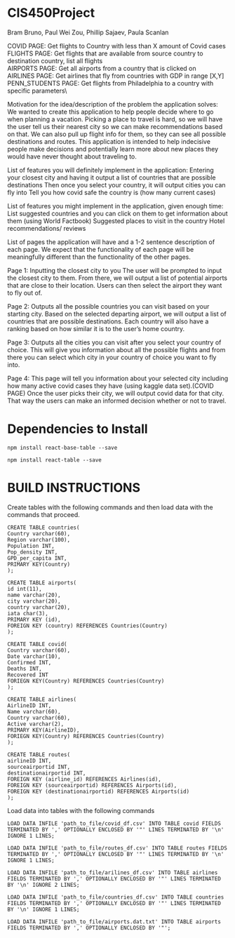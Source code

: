 # CIS450Project

Bram Bruno, Paul Wei Zou, Phillip Sajaev, Paula Scanlan
				
COVID PAGE: Get flights to Country with less than X amount of Covid cases \
FLIGHTS PAGE: Get flights that are available from source country to destination country, list all flights \
AIRPORTS PAGE: Get all airports from a country that is clicked on \
AIRLINES PAGE: Get airlines that fly from countries with GDP in range [X,Y] \
PENN_STUDENTS PAGE: Get flights from Philadelphia to a country with specific parameters\


Motivation for the idea/description of the problem the application solves: 
We wanted to create this application to help people decide where to go when planning a vacation. Picking a place to travel is hard, so we will have the user tell us their nearest city so we can make recommendations based on that. We can also pull up flight info for them, so they can see all possible destinations and routes. This application is intended to help indecisive people make decisions and potentially learn more about new places they would have never thought about traveling to. 
 							
List of features you will definitely implement in the application:
Entering your closest city and having it output a list of countries that are possible destinations 
Then once you select your country, it will output cities you can fly into
Tell you how covid safe the country is (how many current cases)
			
List of features you might implement in the application, given enough time:
List suggested countries and you can click on them to get information about them (using World Factbook)
Suggested places to visit in the country 
Hotel recommendations/ reviews 

List of pages the application will have and a 1-2 sentence description of each page. We expect that the functionality of each page will be meaningfully different than the functionality of the other pages.

Page 1: Inputting the closest city to you 
The user will be prompted to input the closest city to them. From there, we will output a list of potential airports that are close to their location. Users can then select the airport they want to fly out of.

Page 2: Outputs all the possible countries you can visit based on your starting city.
Based on the selected departing airport, we will output a list of countries that are possible destinations. Each country will also have a ranking based on how similar it is to the user’s home country. 

Page 3: Outputs all the cities you can visit after you select your country of choice. 
This will give you information about all the possible flights and from there you can select which city in your country of choice you want to fly into. 

Page 4: This page will tell you information about your selected city including how many active covid cases they have (using kaggle data set).(COVID PAGE)
Once the user picks their city, we will output covid data for that city. That way the users can make an informed decision whether or not to travel.	

# Dependencies to Install

```
npm install react-base-table --save 
```
```
npm install react-table --save
``` 

# BUILD INSTRUCTIONS
Create tables with the following commands and then load data with the commands that proceed.
```
CREATE TABLE countries(
Country varchar(60),
Region varchar(100),
Population INT,
Pop_density INT,
GPD_per_capita INT,
PRIMARY KEY(Country)
);
```
```
CREATE TABLE airports(
id int(11),
name varchar(20),
city varchar(20),
country varchar(20),
iata char(3),
PRIMARY KEY (id),
FOREIGN KEY (country) REFERENCES Countries(Country)
);
```
```
CREATE TABLE covid(
Country varchar(60),
Date varchar(10),
Confirmed INT,
Deaths INT,
Recovered INT
FORIEGN KEY(Country) REFERENCES Countries(Country)
);
```

```
CREATE TABLE airlines(
AirlineID INT,
Name varchar(60),
Country varchar(60),
Active varchar(2),
PRIMARY KEY(AirlineID),
FORIEGN KEY(Country) REFERENCES Countries(Country)
);
```

```
CREATE TABLE routes(
airlineID INT,
sourceairportid INT,
destinationairportid INT,
FOREIGN KEY (airline_id) REFERENCES Airlines(id),
FOREIGN KEY (sourceairportid) REFERENCES Airports(id),
FOREIGN KEY (destinationairportid) REFERENCES Airports(id)
);
```

Load data into tables with the following commands

```
LOAD DATA INFILE 'path_to_file/covid_df.csv' INTO TABLE covid FIELDS TERMINATED BY ',' OPTIONALLY ENCLOSED BY '"' LINES TERMINATED BY '\n' IGNORE 1 LINES; 
```
```
LOAD DATA INFILE 'path_to_file/routes_df.csv' INTO TABLE routes FIELDS TERMINATED BY ',' OPTIONALLY ENCLOSED BY '"' LINES TERMINATED BY '\n' IGNORE 1 LINES; 
```
```
LOAD DATA INFILE 'path_to_file/arilines_df.csv' INTO TABLE airlines FIELDS TERMINATED BY ',' OPTIONALLY ENCLOSED BY '"' LINES TERMINATED BY '\n' IGNORE 2 LINES; 
```
```
LOAD DATA INFILE 'path_to_file/countries_df.csv' INTO TABLE countries FIELDS TERMINATED BY ',' OPTIONALLY ENCLOSED BY '"' LINES TERMINATED BY '\n' IGNORE 1 LINES; 
```
```
LOAD DATA INFILE 'path_to_file/airports.dat.txt' INTO TABLE airports FIELDS TERMINATED BY ',' OPTIONALLY ENCLOSED BY '"'; 
```
